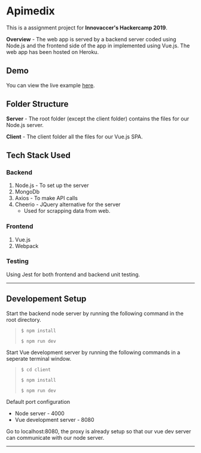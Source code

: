 # Apimedix

This is a assignment project for **Innovaccer's Hackercamp 2019**.

**Overview** - The web app is served by a backend server coded using Node.js and the frontend side of the app in implemented using Vue.js. The web app has been hosted on Heroku.

## Demo

You can view the live example [here](https://apimedix.herokuapp.com).

## Folder Structure

**Server** - The root folder (except the client folder) contains the files for our Node.js server.

**Client** - The client folder all the files for our Vue.js SPA.

## Tech Stack Used

### Backend

1. Node.js - To set up the server
2. MongoDb
3. Axios - To make API calls
4. Cheerio - JQuery alternative for the server
   - Used for scrapping data from web.

### Frontend

1. Vue.js
2. Webpack

### Testing

Using Jest for both frontend and backend unit testing.

---

## Developement Setup

Start the backend node server by running the following command in the root directory.

> `$ npm install`
>
> `$ npm run dev`

Start Vue development server by running the following commands in a seperate terminal window.

> `$ cd client`
>
> `$ npm install`
>
> `$ npm run dev`

Default port configuration

- Node server - 4000
- Vue development server - 8080

Go to localhost:8080, the proxy is already setup so that our vue dev server can communicate with our node server.

---
